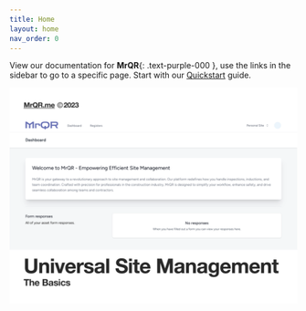 ```yaml
---
title: Home
layout: home
nav_order: 0
---
```


View our documentation for 
**MrQR**{: .text-purple-000 }, use the links in the sidebar to go to a specific page. Start with our [Quickstart](https://docs.mrqr.me/quickstart/) guide.

![The Basics](/assets/images/MrQR%20-%20The%20Basics_Page_01.png "the basics")
